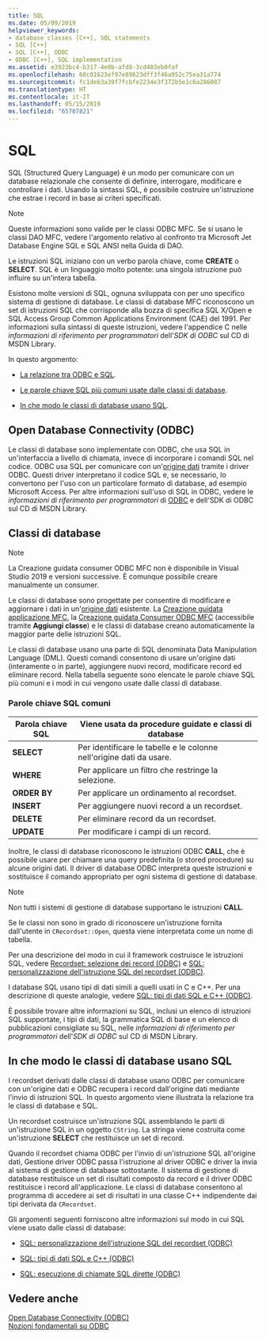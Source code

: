 ```yaml
---
title: SQL
ms.date: 05/09/2019
helpviewer_keywords:
- database classes [C++], SQL statements
- SQL [C++]
- SQL [C++], ODBC
- ODBC [C++], SQL implementation
ms.assetid: e3923bc4-b317-4e0b-afd8-3cd403eb0faf
ms.openlocfilehash: 68c01623ef97e89623dff3f46a952c75ea31a774
ms.sourcegitcommit: fc1de63a39f7fcbfe2234e3f372b5e1c6a286087
ms.translationtype: HT
ms.contentlocale: it-IT
ms.lasthandoff: 05/15/2019
ms.locfileid: "65707821"
---
```

# <a name="sql"></a>SQL

SQL (Structured Query Language) è un modo per comunicare con un database relazionale che consente di definire, interrogare, modificare e controllare i dati. Usando la sintassi SQL, è possibile costruire un'istruzione che estrae i record in base ai criteri specificati.

> [!NOTE]
>  Queste informazioni sono valide per le classi ODBC MFC. Se si usano le classi DAO MFC, vedere l'argomento relativo al confronto tra Microsoft Jet Database Engine SQL e SQL ANSI nella Guida di DAO.

Le istruzioni SQL iniziano con un verbo parola chiave, come **CREATE** o **SELECT**. SQL è un linguaggio molto potente: una singola istruzione può influire su un'intera tabella.

Esistono molte versioni di SQL, ognuna sviluppata con per uno specifico sistema di gestione di database. Le classi di database MFC riconoscono un set di istruzioni SQL che corrisponde alla bozza di specifica SQL X/Open e SQL Access Group Common Applications Environment (CAE) del 1991. Per informazioni sulla sintassi di queste istruzioni, vedere l'appendice C nelle *informazioni di riferimento per programmatori* dell'*SDK di ODBC* sul CD di MSDN Library.

In questo argomento:

- [La relazione tra ODBC e SQL](#_core_open_database_connectivity_.28.odbc.29).

- [Le parole chiave SQL più comuni usate dalle classi di database](#_core_the_database_classes).

- [In che modo le classi di database usano SQL](#_core_how_the_database_classes_use_sql).

##  <a name="_core_open_database_connectivity_.28.odbc.29"></a> Open Database Connectivity (ODBC)

Le classi di database sono implementate con ODBC, che usa SQL in un'interfaccia a livello di chiamata, invece di incorporare i comandi SQL nel codice. ODBC usa SQL per comunicare con un'[origine dati](../../data/odbc/data-source-odbc.md) tramite i driver ODBC. Questi driver interpretano il codice SQL e, se necessario, lo convertono per l'uso con un particolare formato di database, ad esempio Microsoft Access. Per altre informazioni sull'uso di SQL in ODBC, vedere le *informazioni di riferimento per programmatori* di [ODBC](../../data/odbc/odbc-basics.md) e dell'SDK di ODBC sul CD di MSDN Library.

##  <a name="_core_the_database_classes"></a> Classi di database

> [!NOTE] 
> La Creazione guidata consumer ODBC MFC non è disponibile in Visual Studio 2019 e versioni successive. È comunque possibile creare manualmente un consumer.

Le classi di database sono progettate per consentire di modificare e aggiornare i dati in un'[origine dati](../../data/odbc/data-source-odbc.md) esistente. La [Creazione guidata applicazione MFC](../../mfc/reference/database-support-mfc-application-wizard.md), la [Creazione guidata Consumer ODBC MFC](../../mfc/reference/adding-an-mfc-odbc-consumer.md) (accessibile tramite **Aggiungi classe**) e le classi di database creano automaticamente la maggior parte delle istruzioni SQL.

Le classi di database usano una parte di SQL denominata Data Manipulation Language (DML). Questi comandi consentono di usare un'origine dati (interamente o in parte), aggiungere nuovi record, modificare record ed eliminare record. Nella tabella seguente sono elencate le parole chiave SQL più comuni e i modi in cui vengono usate dalle classi di database.

### <a name="some-common-sql-keywords"></a>Parole chiave SQL comuni

|Parola chiave SQL|Viene usata da procedure guidate e classi di database|
|-----------------|---------------------------------------------|
|**SELECT**|Per identificare le tabelle e le colonne nell'origine dati da usare.|
|**WHERE**|Per applicare un filtro che restringe la selezione.|
|**ORDER BY**|Per applicare un ordinamento al recordset.|
|**INSERT**|Per aggiungere nuovi record a un recordset.|
|**DELETE**|Per eliminare record da un recordset.|
|**UPDATE**|Per modificare i campi di un record.|

Inoltre, le classi di database riconoscono le istruzioni ODBC **CALL**, che è possibile usare per chiamare una query predefinita (o stored procedure) su alcune origini dati. Il driver di database ODBC interpreta queste istruzioni e sostituisce il comando appropriato per ogni sistema di gestione di database.

> [!NOTE]
>  Non tutti i sistemi di gestione di database supportano le istruzioni **CALL**.

Se le classi non sono in grado di riconoscere un'istruzione fornita dall'utente in `CRecordset::Open`, questa viene interpretata come un nome di tabella.

Per una descrizione del modo in cui il framework costruisce le istruzioni SQL, vedere [Recordset: selezione dei record (ODBC)](../../data/odbc/recordset-how-recordsets-select-records-odbc.md) e [SQL: personalizzazione dell'istruzione SQL del recordset (ODBC)](../../data/odbc/sql-customizing-your-recordsets-sql-statement-odbc.md).

I database SQL usano tipi di dati simili a quelli usati in C e C++. Per una descrizione di queste analogie, vedere [SQL: tipi di dati SQL e C++ (ODBC)](../../data/odbc/sql-sql-and-cpp-data-types-odbc.md).

È possibile trovare altre informazioni su SQL, inclusi un elenco di istruzioni SQL supportate, i tipi di dati, la grammatica SQL di base e un elenco di pubblicazioni consigliate su SQL, nelle *informazioni di riferimento per programmatori* dell'*SDK di ODBC* sul CD di MSDN Library.

##  <a name="_core_how_the_database_classes_use_sql"></a> In che modo le classi di database usano SQL

I recordset derivati dalle classi di database usano ODBC per comunicare con un'origine dati e ODBC recupera i record dall'origine dati mediante l'invio di istruzioni SQL. In questo argomento viene illustrata la relazione tra le classi di database e SQL.

Un recordset costruisce un'istruzione SQL assemblando le parti di un'istruzione SQL in un oggetto `CString`. La stringa viene costruita come un'istruzione **SELECT** che restituisce un set di record.

Quando il recordset chiama ODBC per l'invio di un'istruzione SQL all'origine dati, Gestione driver ODBC passa l'istruzione al driver ODBC e driver la invia al sistema di gestione di database sottostante. Il sistema di gestione di database restituisce un set di risultati composto da record e il driver ODBC restituisce i record all'applicazione. Le classi di database consentono al programma di accedere ai set di risultati in una classe C++ indipendente dai tipi derivata da `CRecordset`.

Gli argomenti seguenti forniscono altre informazioni sul modo in cui SQL viene usato dalle classi di database:

- [SQL: personalizzazione dell'istruzione SQL del recordset (ODBC)](../../data/odbc/sql-customizing-your-recordsets-sql-statement-odbc.md)

- [SQL: tipi di dati SQL e C++ (ODBC)](../../data/odbc/sql-sql-and-cpp-data-types-odbc.md)

- [SQL: esecuzione di chiamate SQL dirette (ODBC)](../../data/odbc/sql-making-direct-sql-calls-odbc.md)

## <a name="see-also"></a>Vedere anche

[Open Database Connectivity (ODBC)](../../data/odbc/open-database-connectivity-odbc.md)<br/>
[Nozioni fondamentali su ODBC](../../data/odbc/odbc-basics.md)